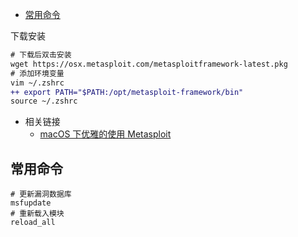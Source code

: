 - [常用命令](#常用命令)

下载安装

```diff
# 下载后双击安装
wget https://osx.metasploit.com/metasploitframework-latest.pkg
# 添加环境变量
vim ~/.zshrc
++ export PATH="$PATH:/opt/metasploit-framework/bin"
source ~/.zshrc
```

- 相关链接
  - [macOS 下优雅的使用 Metasploit](https://www.sqlsec.com/2019/11/macmsf.html)

## 常用命令

```
# 更新漏洞数据库
msfupdate
# 重新载入模块
reload_all
```
